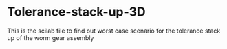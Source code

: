 # Tolerance-stack-up-3D
This is the scilab file to find out worst case scenario for the tolerance stack up of the worm gear assembly
